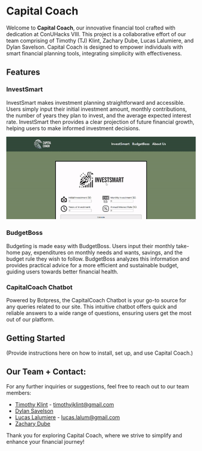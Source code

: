# Capital Coach

Welcome to **Capital Coach**, our innovative financial tool crafted with dedication at ConUHacks VIII. This project is a collaborative effort of our team comprising of Timothy (TJ) Klint, Zachary Dube, Lucas Lalumiere, and Dylan Savelson. Capital Coach is designed to empower individuals with smart financial planning tools, integrating simplicity with effectiveness.

## Features

### InvestSmart
InvestSmart makes investment planning straightforward and accessible. Users simply input their initial investment amount, monthly contributions, the number of years they plan to invest, and the average expected interest rate. InvestSmart then provides a clear projection of future financial growth, helping users to make informed investment decisions.

![InvestSmart Demo](./assets/gifs/InvestSmart.gif)

### BudgetBoss
Budgeting is made easy with BudgetBoss. Users input their monthly take-home pay, expenditures on monthly needs and wants, savings, and the budget rule they wish to follow. BudgetBoss analyzes this information and provides practical advice for a more efficient and sustainable budget, guiding users towards better financial health.

### CapitalCoach Chatbot
Powered by Botpress, the CapitalCoach Chatbot is your go-to source for any queries related to our site. This intuitive chatbot offers quick and reliable answers to a wide range of questions, ensuring users get the most out of our platform.

## Getting Started
(Provide instructions here on how to install, set up, and use Capital Coach.)

## Our Team + Contact:
For any further inquiries or suggestions, feel free to reach out to our team members:
- [Timothy Klint](https://github.com/tjklint) - timothyjklint@gmail.com
- [Dylan Savelson](https://github.com/DylanSavelson)
- [Lucas Lalumiere](https://github.com/Shlucus) - lucas.lalum@gmail.com
- [Zachary Dube](https://github.com/CompSciZach)

Thank you for exploring Capital Coach, where we strive to simplify and enhance your financial journey!
